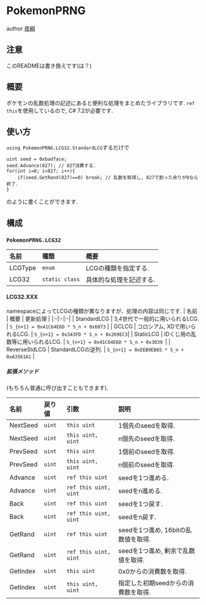 # PokemonPRNG
author [夜綱](https://twitter.com/sub_827)
## 注意
このREADMEは書き換えです(は？)

## 概要
ポケモンの乱数処理の記述にあると便利な処理をまとめたライブラリです.
`ref this`を使用しているので, C# 7.2が必要です.

## 使い方
`using PokemonPRNG.LCG32.StandardLCG`するだけで
```
uint seed = 0xbadface;
seed.Advance(827); // 827消費する.
for(int i=0; i<827; i++){
    if(seed.GetRand(827)==0) break; // 乱数を取得し, 827で割った余りが0なら終了.
}
```
のように書くことができます.

## 構成
### `PokemonPRNG.LCG32`
| 名前 | 種類 | 概要 |
|:-|:-|:-|
| LCGType | `enum` | LCGの種類を指定する. |
| LCG32 | `static class` | 具体的な処理を記述する. |

#### LCG32.XXX
namespaceによってLCGの種類が異なりますが、処理の内容は同じです.
| 名前 | 概要 | 更新処理 |
|:-|:-|:-|
| StandardLCG | 3,4世代で一般的に用いられるLCG. | `S_{n+1} = 0x41C64E6D * S_n + 0x6073` |
| GCLCG | コロシアム, XDで用いられるLCG. | `S_{n+1} = 0x343FD * S_n + 0x269EC3`|
| StaticLCG | IDくじ用の乱数等に用いられるLCG. | `S_{n+1} = 0x41C64E6D * S_n + 0x3039 `|
| ReverseStdLCG | StandardLCGの逆列. | `S_{n+1} = 0xEEB9EB65 * S_n + 0xA3561A1` |

##### 拡張メソッド

(もちろん普通に呼び出すこともできます).

| 名前 | 戻り値 | 引数 | 説明 |
|:-|:-|:-|:-|
| NextSeed | `uint` | `this uint` | 1個先のseedを取得.  |
| NextSeed | `uint` | `this uint, uint` | n個先のseedを取得. |
| PrevSeed | `uint` | `this uint` | 1個前のseedを取得.  |
| PrevSeed | `uint` | `this uint, uint` | n個前のseedを取得. |
| Advance | `uint` | `ref this uint` | seedを1つ進める.  |
| Advance | `uint` | `ref this uint, uint` | seedをn進める. |
| Back | `uint` | `ref this uint` | seedを1つ戻す.  |
| Back | `uint` | `ref this uint, uint` | seedをn戻す. |
| GetRand | `uint` | `ref this uint` | seedを1つ進め, 16bitの乱数値を取得.  |
| GetRand | `uint` | `ref this uint, uint` | seedを1つ進め, 剰余で乱数値を取得. |
| GetIndex | `uint` | `this uint` | 0x0からの消費数を取得.  |
| GetIndex | `uint` | `this uint, uint` | 指定した初期seedからの消費数を取得. |
